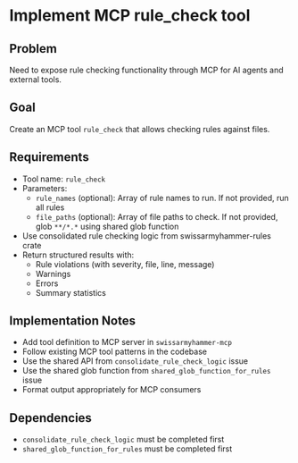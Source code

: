 # Implement MCP rule_check tool

## Problem
Need to expose rule checking functionality through MCP for AI agents and external tools.

## Goal
Create an MCP tool `rule_check` that allows checking rules against files.

## Requirements
- Tool name: `rule_check`
- Parameters:
  - `rule_names` (optional): Array of rule names to run. If not provided, run all rules
  - `file_paths` (optional): Array of file paths to check. If not provided, glob `**/*.*` using shared glob function
- Use consolidated rule checking logic from swissarmyhammer-rules crate
- Return structured results with:
  - Rule violations (with severity, file, line, message)
  - Warnings
  - Errors
  - Summary statistics

## Implementation Notes
- Add tool definition to MCP server in `swissarmyhammer-mcp`
- Follow existing MCP tool patterns in the codebase
- Use the shared API from `consolidate_rule_check_logic` issue
- Use the shared glob function from `shared_glob_function_for_rules` issue
- Format output appropriately for MCP consumers

## Dependencies
- `consolidate_rule_check_logic` must be completed first
- `shared_glob_function_for_rules` must be completed first